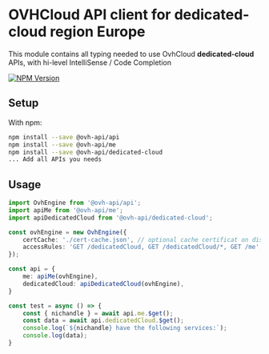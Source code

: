 # OVHCloud API client for **dedicated-cloud** region Europe

This module contains all typing needed to use OvhCloud **dedicated-cloud** APIs, with hi-level IntelliSense / Code Completion

[![NPM Version](https://img.shields.io/npm/v/@ovh-api/dedicated-cloud.svg?style=flat)](https://www.npmjs.org/package/@ovh-api/dedicated-cloud)

## Setup

With npm:

```bash
npm install --save @ovh-api/api
npm install --save @ovh-api/me
npm install --save @ovh-api/dedicated-cloud
... Add all APIs you needs
```

## Usage

```typescript
import OvhEngine from '@ovh-api/api';
import apiMe from '@ovh-api/me';
import apiDedicatedCloud from '@ovh-api/dedicated-cloud';

const ovhEngine = new OvhEngine({ 
    certCache: './cert-cache.json', // optional cache certificat on disk.
    accessRules: 'GET /dedicatedCloud, GET /dedicatedCloud/*, GET /me', // optional limit the requested privileges.
});

const api = {
    me: apiMe(ovhEngine),
    dedicatedCloud: apiDedicatedCloud(ovhEngine),
}

const test = async () => {
    const { nichandle } = await api.me.$get();
    const data = await api.dedicatedCloud.$get();
    console.log(`${nichandle} have the following services:`);
    console.log(data);
}
```
